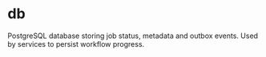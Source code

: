 # db

PostgreSQL database storing job status, metadata and outbox events.
Used by services to persist workflow progress.
